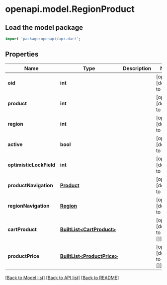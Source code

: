 # openapi.model.RegionProduct

## Load the model package
```dart
import 'package:openapi/api.dart';
```

## Properties
Name | Type | Description | Notes
------------ | ------------- | ------------- | -------------
**oid** | **int** |  | [optional] [default to null]
**product** | **int** |  | [optional] [default to null]
**region** | **int** |  | [optional] [default to null]
**active** | **bool** |  | [optional] [default to null]
**optimisticLockField** | **int** |  | [optional] [default to null]
**productNavigation** | [**Product**](Product.md) |  | [optional] [default to null]
**regionNavigation** | [**Region**](Region.md) |  | [optional] [default to null]
**cartProduct** | [**BuiltList&lt;CartProduct&gt;**](CartProduct.md) |  | [optional] [default to const []]
**productPrice** | [**BuiltList&lt;ProductPrice&gt;**](ProductPrice.md) |  | [optional] [default to const []]

[[Back to Model list]](../README.md#documentation-for-models) [[Back to API list]](../README.md#documentation-for-api-endpoints) [[Back to README]](../README.md)


